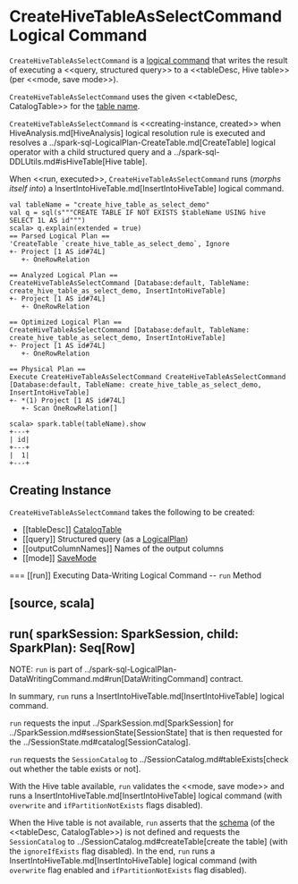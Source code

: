# CreateHiveTableAsSelectCommand Logical Command

`CreateHiveTableAsSelectCommand` is a [logical command](../logical-operators/DataWritingCommand.md) that writes the result of executing a <<query, structured query>> to a <<tableDesc, Hive table>> (per <<mode, save mode>>).

`CreateHiveTableAsSelectCommand` uses the given <<tableDesc, CatalogTable>> for the [table name](../CatalogTable.md#identifier).

`CreateHiveTableAsSelectCommand` is <<creating-instance, created>> when HiveAnalysis.md[HiveAnalysis] logical resolution rule is executed and resolves a ../spark-sql-LogicalPlan-CreateTable.md[CreateTable] logical operator with a child structured query and a ../spark-sql-DDLUtils.md#isHiveTable[Hive table].

When <<run, executed>>, `CreateHiveTableAsSelectCommand` runs (_morphs itself into_) a InsertIntoHiveTable.md[InsertIntoHiveTable] logical command.

```text
val tableName = "create_hive_table_as_select_demo"
val q = sql(s"""CREATE TABLE IF NOT EXISTS $tableName USING hive SELECT 1L AS id""")
scala> q.explain(extended = true)
== Parsed Logical Plan ==
'CreateTable `create_hive_table_as_select_demo`, Ignore
+- Project [1 AS id#74L]
   +- OneRowRelation

== Analyzed Logical Plan ==
CreateHiveTableAsSelectCommand [Database:default, TableName: create_hive_table_as_select_demo, InsertIntoHiveTable]
+- Project [1 AS id#74L]
   +- OneRowRelation

== Optimized Logical Plan ==
CreateHiveTableAsSelectCommand [Database:default, TableName: create_hive_table_as_select_demo, InsertIntoHiveTable]
+- Project [1 AS id#74L]
   +- OneRowRelation

== Physical Plan ==
Execute CreateHiveTableAsSelectCommand CreateHiveTableAsSelectCommand [Database:default, TableName: create_hive_table_as_select_demo, InsertIntoHiveTable]
+- *(1) Project [1 AS id#74L]
   +- Scan OneRowRelation[]

scala> spark.table(tableName).show
+---+
| id|
+---+
|  1|
+---+
```

## Creating Instance

`CreateHiveTableAsSelectCommand` takes the following to be created:

* [[tableDesc]] [CatalogTable](../CatalogTable.md)
* [[query]] Structured query (as a [LogicalPlan](../logical-operators/LogicalPlan.md))
* [[outputColumnNames]] Names of the output columns
* [[mode]] [SaveMode](../DataFrameWriter.md#SaveMode)

=== [[run]] Executing Data-Writing Logical Command -- `run` Method

[source, scala]
----
run(
  sparkSession: SparkSession,
  child: SparkPlan): Seq[Row]
----

NOTE: `run` is part of ../spark-sql-LogicalPlan-DataWritingCommand.md#run[DataWritingCommand] contract.

In summary, `run` runs a InsertIntoHiveTable.md[InsertIntoHiveTable] logical command.

`run` requests the input ../SparkSession.md[SparkSession] for ../SparkSession.md#sessionState[SessionState] that is then requested for the ../SessionState.md#catalog[SessionCatalog].

`run` requests the `SessionCatalog` to ../SessionCatalog.md#tableExists[check out whether the table exists or not].

With the Hive table available, `run` validates the <<mode, save mode>> and runs a InsertIntoHiveTable.md[InsertIntoHiveTable] logical command (with `overwrite` and `ifPartitionNotExists` flags disabled).

When the Hive table is not available, `run` asserts that the [schema](../CatalogTable.md#schema) (of the <<tableDesc, CatalogTable>>) is not defined and requests the `SessionCatalog` to ../SessionCatalog.md#createTable[create the table] (with the `ignoreIfExists` flag disabled). In the end, `run` runs a InsertIntoHiveTable.md[InsertIntoHiveTable] logical command (with `overwrite` flag enabled and `ifPartitionNotExists` flag disabled).
